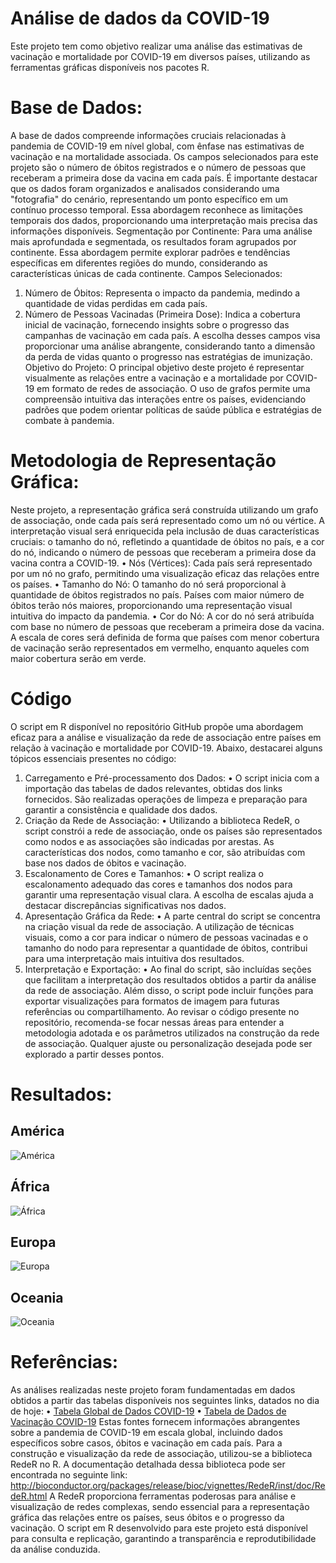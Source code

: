 # Análise de dados da COVID-19
Este projeto tem como objetivo realizar uma análise das estimativas de vacinação e mortalidade por COVID-19 em diversos países, utilizando as ferramentas gráficas disponíveis nos pacotes R.
 
# Base de Dados:
A base de dados compreende informações cruciais relacionadas à pandemia de COVID-19 em nível global, com ênfase nas estimativas de vacinação e na mortalidade associada. Os campos selecionados para este projeto são o número de óbitos registrados e o número de pessoas que receberam a primeira dose da vacina em cada país.
É importante destacar que os dados foram organizados e analisados considerando uma "fotografia" do cenário, representando um ponto específico em um contínuo processo temporal. Essa abordagem reconhece as limitações temporais dos dados, proporcionando uma interpretação mais precisa das informações disponíveis.
Segmentação por Continente:
Para uma análise mais aprofundada e segmentada, os resultados foram agrupados por continente. Essa abordagem permite explorar padrões e tendências específicas em diferentes regiões do mundo, considerando as características únicas de cada continente.
Campos Selecionados:
1.	Número de Óbitos: Representa o impacto da pandemia, medindo a quantidade de vidas perdidas em cada país.
2.	Número de Pessoas Vacinadas (Primeira Dose): Indica a cobertura inicial de vacinação, fornecendo insights sobre o progresso das campanhas de vacinação em cada país.
A escolha desses campos visa proporcionar uma análise abrangente, considerando tanto a dimensão da perda de vidas quanto o progresso nas estratégias de imunização.
Objetivo do Projeto:
O principal objetivo deste projeto é representar visualmente as relações entre a vacinação e a mortalidade por COVID-19 em formato de redes de associação. O uso de grafos permite uma compreensão intuitiva das interações entre os países, evidenciando padrões que podem orientar políticas de saúde pública e estratégias de combate à pandemia.

# Metodologia de Representação Gráfica:
Neste projeto, a representação gráfica será construída utilizando um grafo de associação, onde cada país será representado como um nó ou vértice. A interpretação visual será enriquecida pela inclusão de duas características cruciais: o tamanho do nó, refletindo a quantidade de óbitos no país, e a cor do nó, indicando o número de pessoas que receberam a primeira dose da vacina contra a COVID-19.
•	Nós (Vértices): Cada país será representado por um nó no grafo, permitindo uma visualização eficaz das relações entre os países.
•	Tamanho do Nó: O tamanho do nó será proporcional à quantidade de óbitos registrados no país. Países com maior número de óbitos terão nós maiores, proporcionando uma representação visual intuitiva do impacto da pandemia.
•	Cor do Nó: A cor do nó será atribuída com base no número de pessoas que receberam a primeira dose da vacina. A escala de cores será definida de forma que países com menor cobertura de vacinação serão representados em vermelho, enquanto aqueles com maior cobertura serão em verde.
# Código
O script em R disponível no repositório GitHub propõe uma abordagem eficaz para a análise e visualização da rede de associação entre países em relação à vacinação e mortalidade por COVID-19. Abaixo, destacarei alguns tópicos essenciais presentes no código:
1.	Carregamento e Pré-processamento dos Dados:
•	O script inicia com a importação das tabelas de dados relevantes, obtidas dos links fornecidos. São realizadas operações de limpeza e preparação para garantir a consistência e qualidade dos dados.
2.	Criação da Rede de Associação:
•	Utilizando a biblioteca RedeR, o script constrói a rede de associação, onde os países são representados como nodos e as associações são indicadas por arestas. As características dos nodos, como tamanho e cor, são atribuídas com base nos dados de óbitos e vacinação.
3.	Escalonamento de Cores e Tamanhos:
•	O script realiza o escalonamento adequado das cores e tamanhos dos nodos para garantir uma representação visual clara. A escolha de escalas ajuda a destacar discrepâncias significativas nos dados.
4.	Apresentação Gráfica da Rede:
•	A parte central do script se concentra na criação visual da rede de associação. A utilização de técnicas visuais, como a cor para indicar o número de pessoas vacinadas e o tamanho do nodo para representar a quantidade de óbitos, contribui para uma interpretação mais intuitiva dos resultados.
5.	Interpretação e Exportação:
•	Ao final do script, são incluídas seções que facilitam a interpretação dos resultados obtidos a partir da análise da rede de associação. Além disso, o script pode incluir funções para exportar visualizações para formatos de imagem para futuras referências ou compartilhamento.
Ao revisar o código presente no repositório, recomenda-se focar nessas áreas para entender a metodologia adotada e os parâmetros utilizados na construção da rede de associação. Qualquer ajuste ou personalização desejada pode ser explorado a partir desses pontos.

# Resultados:
## América
 ![América](https://github.com/brksaian/redeR_treeandleef_covid/blob/main/America.png)

## África
![África](https://github.com/brksaian/redeR_treeandleef_covid/blob/main/Africa.png)

##	Europa
 ![Europa](https://github.com/brksaian/redeR_treeandleef_covid/blob/main/Europa.png)
 
##	Oceania
 ![Oceania](https://github.com/brksaian/redeR_treeandleef_covid/blob/main/Oceania.png)
 
# Referências:
As análises realizadas neste projeto foram fundamentadas em dados obtidos a partir das tabelas disponíveis nos seguintes links, datados no dia de hoje:
•	[Tabela Global de Dados COVID-19](https://covid19.who.int/WHO-COVID-19-global-table-data.csv) 
•	[Tabela de Dados de Vacinação COVID-19](https://covid19.who.int/who-data/vaccination-data.csv)
Estas fontes fornecem informações abrangentes sobre a pandemia de COVID-19 em escala global, incluindo dados específicos sobre casos, óbitos e vacinação em cada país.
Para a construção e visualização da rede de associação, utilizou-se a biblioteca RedeR no R. A documentação detalhada dessa biblioteca pode ser encontrada no seguinte link: http://bioconductor.org/packages/release/bioc/vignettes/RedeR/inst/doc/RedeR.html 
A RedeR proporciona ferramentas poderosas para análise e visualização de redes complexas, sendo essencial para a representação gráfica das relações entre os países, seus óbitos e o progresso da vacinação.
O script em R desenvolvido para este projeto está disponível para consulta e replicação, garantindo a transparência e reprodutibilidade da análise conduzida.

